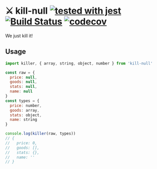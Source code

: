 # ⚔ kill-null [![tested with jest](https://img.shields.io/badge/tested_with-jest-99424f.svg)](https://github.com/facebook/jest) [![Build Status](https://travis-ci.org/RyanLiu0235/kill-null.svg?branch=master)](https://travis-ci.org/RyanLiu0235/kill-null) [![codecov](https://codecov.io/gh/RyanLiu0235/kill-null/branch/master/graph/badge.svg)](https://codecov.io/gh/RyanLiu0235/kill-null)

We just kill it!

## Usage

``` js
import killer, { array, string, object, number } from 'kill-null'

const raw = {
  price: null,
  goods: null,
  stats: null,
  name: null
}
const types = {
  price: number,
  goods: array,
  stats: object,
  name: string
}

console.log(killer(raw, types))
// {
//   price: 0,
//   goods: [],
//   stats: {},
//   name: ''
// }
```